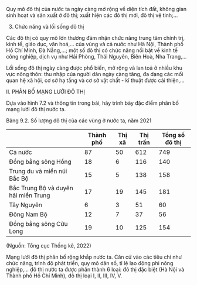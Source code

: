 Quy mô đô thị của nước ta ngày càng mở rộng về diện tích đất, không gian sinh hoạt và sản xuất ở đô thị; xuất hiện các đô thị mới, đô thị vệ tinh;...

3. Chức năng và lối sống đô thị

Các đô thị có quy mô lớn thường đảm nhận chức năng trung tâm chính trị, kinh tế, giáo dục, văn hoá,... của vùng và cả nước như Hà Nội, Thành phố Hồ Chí Minh, Đà Nẵng,...; một số đô thị có chức năng nổi bật về kinh tế công nghiệp, dịch vụ như Hải Phòng, Thái Nguyên, Biên Hoà, Nha Trang,...

Lối sống đô thị ngày càng được phổ biến, mở rộng và lan toả ở nhiều khu vực nông thôn: thu nhập của người dân ngày càng tăng, đa dạng các mối quan hệ xã hội, cơ sở hạ tầng và cơ sở vật chất - kĩ thuật được cải thiện,...

II. PHÂN BỐ MẠNG LƯỚI ĐÔ THỊ

Dựa vào hình 7.2 và thông tin trong bài, hãy trình bày đặc điểm phân bố mạng lưới đô thị nước ta.

Bảng 9.2. Số lượng đô thị của các vùng ở nước ta, năm 2021

| | Thành phố | Thị xã | Thị trấn | Tổng số đô thị |
|---|---|---|---|---|
| Cả nước | 87 | 50 | 612 | 749 |
| Đồng bằng sông Hồng | 18 | 6 | 116 | 140 |
| Trung du và miền núi Bắc Bộ | 15 | 5 | 138 | 158 |
| Bắc Trung Bộ và duyên hải miền Trung | 17 | 19 | 145 | 181 |
| Tây Nguyên | 6 | 3 | 51 | 60 |
| Đông Nam Bộ | 12 | 7 | 37 | 56 |
| Đồng bằng sông Cửu Long | 19 | 10 | 125 | 154 |

(Nguồn: Tổng cục Thống kê, 2022)

Mạng lưới đô thị phân bố rộng khắp nước ta. Căn cứ vào các tiêu chí như chức năng, trình độ phát triển, quy mô dân số, tỉ lệ lao động phi nông nghiệp,... đô thị nước ta được phân thành 6 loại: đô thị đặc biệt (Hà Nội và Thành phố Hồ Chí Minh), đô thị loại I, II, III, IV, V.